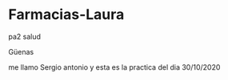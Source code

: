 # Farmacias-Laura
pa2 salud

Güenas

me llamo Sergio antonio y esta es la practica del dia 30/10/2020

